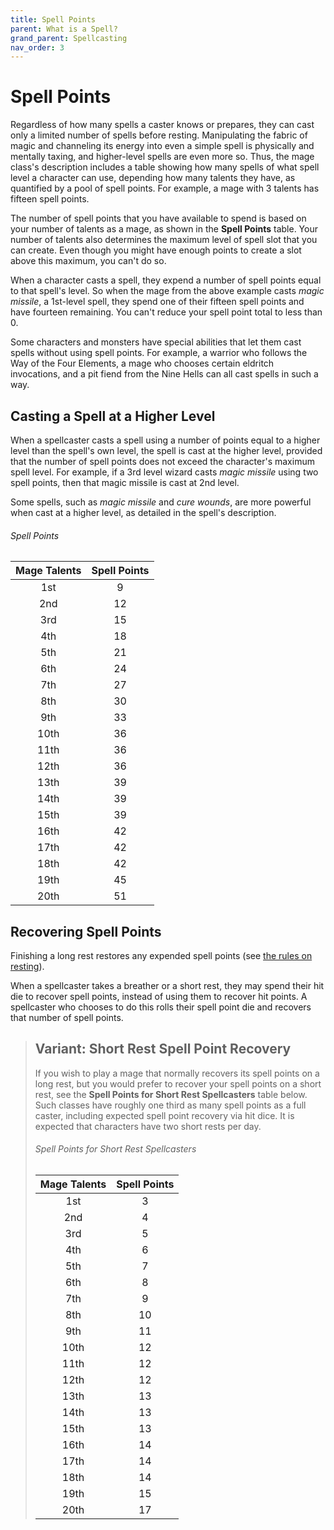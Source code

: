 ```yaml
---
title: Spell Points
parent: What is a Spell?
grand_parent: Spellcasting
nav_order: 3
---
```


# Spell Points
Regardless of how many spells a caster knows or prepares, they can cast only a limited number of spells before resting. Manipulating the fabric of magic and channeling its energy into even a simple spell is physically and mentally taxing, and higher-level spells are even more so. Thus, the mage class's description includes a table showing how many spells of what spell level a character can use, depending how many talents they have, as quantified by a pool of spell points. For example, a mage with 3 talents has fifteen spell points.

The number of spell points that you have available to spend is based on your number of talents as a mage, as shown in the **Spell Points** table. Your number of talents also determines the maximum level of spell slot that you can create. Even though you might have enough points to create a slot above this maximum, you can't do so.

When a character casts a spell, they expend a number of spell points equal to that spell's level. So when the mage from the above example casts *magic missile*, a 1st-level spell, they spend one of their fifteen spell points and have fourteen remaining. You can't reduce your spell point total to less than 0.

Some characters and monsters have special abilities that let them cast spells without using spell points. For example, a warrior who follows the Way of the Four Elements, a mage who chooses certain eldritch invocations, and a pit fiend from the Nine Hells can all cast spells in such a way.

## Casting a Spell at a Higher Level
When a spellcaster casts a spell using a number of points equal to a higher level than the spell's own level, the spell is cast at the higher level, provided that the number of spell points does not exceed the character's maximum spell level. For example, if a 3rd level wizard casts *magic missile* using two spell points, then that magic missile is cast at 2nd level.

Some spells, such as *magic missile* and *cure wounds*, are more powerful when cast at a higher level, as detailed in the spell's description.

###### Spell Points

| Mage Talents | Spell Points |
|:------------:|:------------:|
| 1st | 9 |
| 2nd | 12 |
| 3rd | 15 |
| 4th | 18 |
| 5th | 21 |
| 6th | 24 |
| 7th | 27 |
| 8th | 30 |
| 9th | 33 |
| 10th | 36 |
| 11th | 36 |
| 12th | 36 |
| 13th | 39 |
| 14th | 39 |
| 15th | 39 |
| 16th | 42 |
| 17th | 42 |
| 18th | 42 |
| 19th | 45 |
| 20th | 51 |

## Recovering Spell Points
Finishing a long rest restores any expended spell points (see [the rules on resting](https://stormchaserroleplaying.com/stormchaserRPG/Adventuring/Resting/)).

When a spellcaster takes a breather or a short rest, they may spend their hit die to recover spell points, instead of using them to recover hit points. A spellcaster who chooses to do this rolls their spell point die and recovers that number of spell points.

> ## Variant: Short Rest Spell Point Recovery
> If you wish to play a mage that normally recovers its spell points on a long rest, but you would prefer to recover your spell points on a short rest, see the **Spell Points for Short Rest Spellcasters** table below. Such classes have roughly one third as many spell points as a full caster, including expected spell point recovery via hit dice. It is expected that characters have two short rests per day.
>
> 
> ###### Spell Points for Short Rest Spellcasters
> 
> | Mage Talents | Spell Points |
> |:------------:|:------------:|
> | 1st | 3 |
> | 2nd | 4 |
> | 3rd | 5 |
> | 4th | 6 |
> | 5th | 7 |
> | 6th | 8 |
> | 7th | 9 |
> | 8th | 10 |
> | 9th | 11 |
> | 10th | 12 |
> | 11th | 12 |
> | 12th | 12 |
> | 13th | 13 |
> | 14th | 13 |
> | 15th | 13 |
> | 16th | 14 |
> | 17th | 14 |
> | 18th | 14 |
> | 19th | 15 |
> | 20th | 17 |
